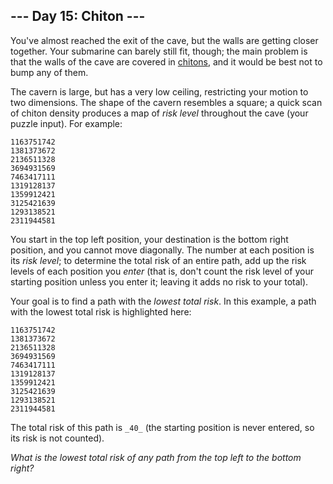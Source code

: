 
## --- Day 15: Chiton ---

You've almost reached the exit of the cave, but the walls are getting closer together. Your submarine can barely still fit, though; the main problem is that the walls of the cave are covered in  [chitons](https://en.wikipedia.org/wiki/Chiton), and it would be best not to bump any of them.

The cavern is large, but has a very low ceiling, restricting your motion to two dimensions. The shape of the cavern resembles a square; a quick scan of chiton density produces a map of  _risk level_  throughout the cave (your puzzle input). For example:

```
1163751742
1381373672
2136511328
3694931569
7463417111
1319128137
1359912421
3125421639
1293138521
2311944581

```

You start in the top left position, your destination is the bottom right position, and you  cannot move diagonally. The number at each position is its  _risk level_; to determine the total risk of an entire path, add up the risk levels of each position you  _enter_  (that is, don't count the risk level of your starting position unless you enter it; leaving it adds no risk to your total).

Your goal is to find a path with the  _lowest total risk_. In this example, a path with the lowest total risk is highlighted here:

```
1163751742
1381373672
2136511328
3694931569
7463417111
1319128137
1359912421
3125421639
1293138521
2311944581

```

The total risk of this path is  `_40_`  (the starting position is never entered, so its risk is not counted).

_What is the lowest total risk of any path from the top left to the bottom right?_